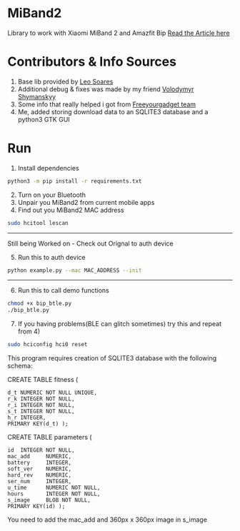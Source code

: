 # MiBand2
Library to work with Xiaomi MiBand 2 and Amazfit Bip
[Read the Article here](https://medium.com/@a.nikishaev/how-i-hacked-xiaomi-miband-2-to-control-it-from-linux-a5bd2f36d3ad)

# Contributors & Info Sources
1) Base lib provided by [Leo Soares](https://github.com/leojrfs/miband2)
2) Additional debug & fixes was made by my friend [Volodymyr Shymanskyy](https://github.com/vshymanskyy/miband2-python-test)
3) Some info that really helped i got from [Freeyourgadget team](https://github.com/Freeyourgadget/Gadgetbridge/tree/master/app/src/main/java/nodomain/freeyourgadget/gadgetbridge/service/devices/huami/miband2)
4) Me, added storing download data to an SQLITE3 database and a python3 GTK GUI

# Run 

1) Install dependencies
```sh
python3 -m pip install -r requirements.txt
```
2) Turn on your Bluetooth
3) Unpair you MiBand2 from current mobile apps
4) Find out you MiBand2 MAC address
```sh
sudo hcitool lescan
```
**************************************************************************
Still being Worked on - Check out Orignal to auth device

5) Run this to auth device
```sh
python example.py --mac MAC_ADDRESS --init
```
**************************************************************************
6) Run this to call demo functions
```sh
chmod +x bip_btle.py
./bip_btle.py
```
7) If you having problems(BLE can glitch sometimes) try this and repeat from 4)
```sh
sudo hciconfig hci0 reset
```
This program requires creation of SQLITE3 database with the following schema:

CREATE TABLE fitness (

	d_t	NUMERIC NOT NULL UNIQUE,
	r_k	INTEGER NOT NULL,
	r_i	INTEGER NOT NULL,
	s_t	INTEGER NOT NULL,
	h_r	INTEGER,
	PRIMARY KEY(d_t) );

CREATE TABLE parameters (

	id	INTEGER NOT NULL,
	mac_add		NUMERIC,
	battery		INTEGER,
	soft_ver	NUMERIC,
	hard_rev	NUMERIC,
	ser_num		INTEGER,
	u_time		NUMERIC NOT NULL,
	hours		INTEGER NOT NULL,
	s_image		BLOB NOT NULL,
	PRIMARY KEY(id) );

You need to add the mac_add and 360px x 360px image in s_image 
